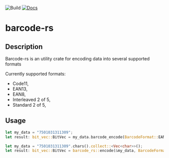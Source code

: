 ![Build](https://img.shields.io/badge/Build-Passing-brightgreen)
[![Docs](https://img.shields.io/badge/Docs-Passing-brightgreen)](https://docs.rs/barcode-rs/latest/barcode-rs/)
# barcode-rs

## Description

Barcode-rs is an utility crate for encoding data into several supported formats

Currently supported formats:
- Code11,
- EAN13,
- EAN8,
- Interleaved 2 of 5,
- Standard 2 of 5,

## Usage

```rust
let my_data = "7501031311309";
let result: bit_vec::BitVec = my_data.barcode_encode(BarcodeFormat::EAN13).unwrap();

```
```rust
let my_data = "7501031311309".chars().collect::<Vec<char>>();
let result: bit_vec::BitVec = barcode_rs::encode(&my_data, BarcodeFormat::EAN13).unwrap();

```

